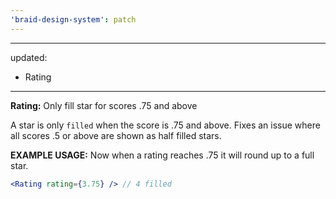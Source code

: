 ```yaml
---
'braid-design-system': patch
---
```


---
updated:
  - Rating
---

**Rating:** Only fill star for scores .75 and above

A star is only `filled` when the score is .75 and above. Fixes an issue where all scores .5 or above are shown as half filled stars.

**EXAMPLE USAGE:**
Now when a rating reaches .75 it will round up to a full star.

```jsx
<Rating rating={3.75} /> // 4 filled
```
